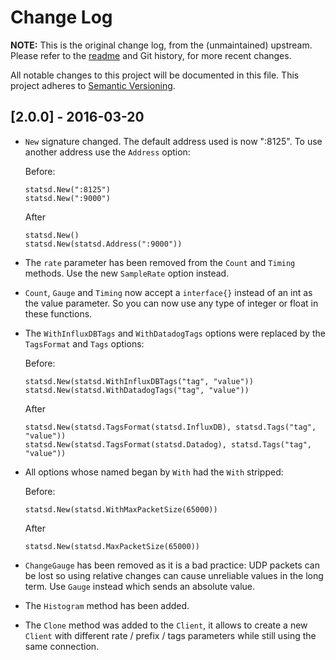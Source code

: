 # Change Log

**NOTE:** This is the original change log, from the (unmaintained) upstream.
Please refer to the [readme](README.md) and Git history, for more recent changes.

All notable changes to this project will be documented in this file.
This project adheres to [Semantic Versioning](http://semver.org/).

## [2.0.0] - 2016-03-20

- `New` signature changed. The default address used is now ":8125". To use
  another address use the `Address` option:

  Before:
  ```
  statsd.New(":8125")
  statsd.New(":9000")
  ```

  After
  ```
  statsd.New()
  statsd.New(statsd.Address(":9000"))
  ```

- The `rate` parameter has been removed from the `Count` and `Timing` methods.
  Use the new `SampleRate` option instead.

- `Count`, `Gauge` and `Timing` now accept a `interface{}` instead of an int as
  the value parameter. So you can now use any type of integer or float in these
  functions.

- The `WithInfluxDBTags` and `WithDatadogTags` options were replaced by the
  `TagsFormat` and `Tags` options:

  Before:
  ```
  statsd.New(statsd.WithInfluxDBTags("tag", "value"))
  statsd.New(statsd.WithDatadogTags("tag", "value"))
  ```

  After
  ```
  statsd.New(statsd.TagsFormat(statsd.InfluxDB), statsd.Tags("tag", "value"))
  statsd.New(statsd.TagsFormat(statsd.Datadog), statsd.Tags("tag", "value"))
  ```

- All options whose named began by `With` had the `With` stripped:

  Before:
  ```
  statsd.New(statsd.WithMaxPacketSize(65000))
  ```

  After
  ```
  statsd.New(statsd.MaxPacketSize(65000))
  ```

- `ChangeGauge` has been removed as it is a bad practice: UDP packets can be
  lost so using relative changes can cause unreliable values in the long term.
  Use `Gauge` instead which sends an absolute value.

- The `Histogram` method has been added.

- The `Clone` method was added to the `Client`, it allows to create a new
  `Client` with different rate / prefix / tags parameters while still using the
  same connection.
